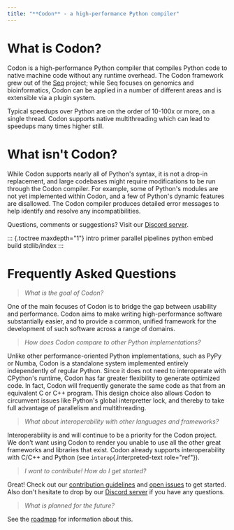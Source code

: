```yaml
---
title: "**Codon** - a high-performance Python compiler"
---
```


# What is Codon?

Codon is a high-performance Python compiler that compiles Python code to
native machine code without any runtime overhead. The Codon framework
grew out of the [Seq](https://seq-lang.org) project; while Seq focuses
on genomics and bioinformatics, Codon can be applied in a number of
different areas and is extensible via a plugin system.

Typical speedups over Python are on the order of 10-100x or more, on a
single thread. Codon supports native multithreading which can lead to
speedups many times higher still.

# What isn\'t Codon?

While Codon supports nearly all of Python\'s syntax, it is not a drop-in
replacement, and large codebases might require modifications to be run
through the Codon compiler. For example, some of Python\'s modules are
not yet implemented within Codon, and a few of Python\'s dynamic
features are disallowed. The Codon compiler produces detailed error
messages to help identify and resolve any incompatibilities.

Questions, comments or suggestions? Visit our [Discord
server](https://discord.com/invite/8aKr6HEN?utm_source=Discord%20Widget&utm_medium=Connect).

::: {.toctree maxdepth="1"}
intro primer parallel pipelines python embed build stdlib/index
:::

# Frequently Asked Questions

> *What is the goal of Codon?*

One of the main focuses of Codon is to bridge the gap between usability
and performance. Codon aims to make writing high-performance software
substantially easier, and to provide a common, unified framework for the
development of such software across a range of domains.

> *How does Codon compare to other Python implementations?*

Unlike other performance-oriented Python implementations, such as PyPy
or Numba, Codon is a standalone system implemented entirely
independently of regular Python. Since it does not need to interoperate
with CPython\'s runtime, Codon has far greater flexibility to generate
optimized code. In fact, Codon will frequently generate the same code as
that from an equivalent C or C++ program. This design choice also allows
Codon to circumvent issues like Python\'s global interpretter lock, and
thereby to take full advantage of parallelism and multithreading.

> *What about interoperability with other languages and frameworks?*

Interoperability is and will continue to be a priority for the Codon
project. We don\'t want using Codon to render you unable to use all the
other great frameworks and libraries that exist. Codon already supports
interoperability with C/C++ and Python (see `interop`{.interpreted-text
role="ref"}).

> *I want to contribute! How do I get started?*

Great! Check out our [contribution
guidelines](https://github.com/exaloop/codon/blob/master/CONTRIBUTING.md)
and [open issues](https://github.com/exaloop/codon/issues) to get
started. Also don\'t hesitate to drop by our [Discord
server](https://discord.com/invite/8aKr6HEN?utm_source=Discord%20Widget&utm_medium=Connect)
if you have any questions.

> *What is planned for the future?*

See the [roadmap](https://github.com/exaloop/codon/wiki/Roadmap) for
information about this.
